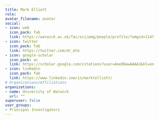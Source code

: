 ```yaml
---
title: Mark Elliott
role:
avatar_filename: avatar
social:
- icon: web
  icon_pack: fab
  link: https://warwick.ac.uk/fac/sci/wmg/people/profile/?wmgid=1147
- icon: twitter
  icon_pack: fab
  link: https://twitter.com/dr_mte
- icon: google-scholar
  icon_pack: ai
  link: https://scholar.google.com/citations?user=Aee8DwwAAAAJ&hl=en
- icon: linkedin
  icon_pack: fab
  link: https://www.linkedin.com/in/marktelliott/
# Organizations/Affiliations
organizations:
- name: University of Warwick
  url: ""
superuser: false
user_groups:
- Principal Investigators
---
```

